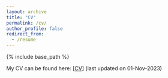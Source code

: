 ```yaml
---
layout: archive
title: "CV"
permalink: /cv/
author_profile: false
redirect_from:
  - /resume
---
```


{% include base_path %}

My CV can be found here: [[CV](https://github.com/chenhui07c8/chenhui07c8.github.io/blob/master/files/CV_Chen_Hui_231101.pdf)] (last updated on 01-Nov-2023)

